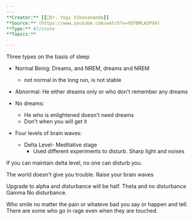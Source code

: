 ```yaml
---
---
**Creator:** [[🧔Dr. Yogi Vikasananda]]
**Source:** (https://www.youtube.com/watch?v=YDf0MLASPd4)
**Type:** #litnote 
**Topics:**

---
```



Three types on the basis of sleep
- Normal Being: Dreams, and NREM, dreams and NREM
	- not normal in the long run, is not stable
- Abnormal: He either dreams only or who don't remember any dreams
- No dreams: 
	-  He who is enlightened doesn't need dreams
	- Don't when you will get it

- Four levels of brain waves:
	- Delta Level- Meditative stage
		- Used different experiments to disturb. Sharp light and noises

If you can maintain delta level, no one can disturb you.

The world doesn't give you trouble. Raise your brain waves


Upgrade to alpha and disturbance will be half.
Theta and no disturbance
Gamma No disturbance. 

Who smile no matter the pain or whateve bad you say or happen and tell. There are some who go in rage even when they are touched. 






		



